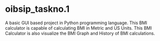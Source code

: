 # oibsip_taskno.1
A basic GUI based project in Python programming language. This BMI calculator is capable of calculating BMI in Metric and US Units. This BMI Calculator is also visualize the BMI Graph and History of BMI calculations.
